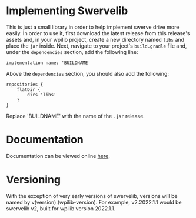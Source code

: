 # Implementing Swervelib

This is just a small library in order to help implement swerve drive more easily.
In order to use it, first download the latest release from this release's assets
and, in your wpilib project, create a new directory named `libs` and place the `jar` inside.
Next, navigate to your project's `build.gradle` file and, under the `dependencies` section,
add the following line:
```
implementation name: 'BUILDNAME'
```

Above the `dependencies` section, you should also add the following:

```
repositories {
	flatDir {
		dirs 'libs'
	}
}
```

Replace 'BUILDNAME' with the name of the `.jar` release.

# Documentation
Documentation can be viewed online [here](https://raw.githack.com/frc1711/swerve/main/swervelib/build/docs/javadoc/index.html).

# Versioning
With the exception of very early versions of swervelib, versions will be named by v(version).(wpilib-version).
For example, v2.2022.1.1 would be swervelib v2, built for wpilib version 2022.1.1.
